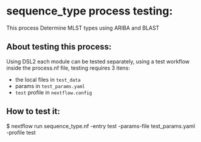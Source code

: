 # sequence_type process testing:

This process Determine MLST types using ARIBA and BLAST 
## About testing this process:

Using DSL2 each module can be tested separately, using a test workflow inside the process.nf file, testing requires 3 itens:  
- the local files in `test_data` 
- params in  `test_params.yaml`
- `test` profile in `nextflow.config`

## How to test it:

$ nextflow run sequence_type.nf -entry test -params-file test_params.yaml -profile test
